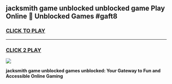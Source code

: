 
## jacksmith game unblocked unblocked game Play Online 👋 Unblocked Games #gaft8
<h3>
<a href="https://premium.freeplayer.one?title=jacksmith_game_unblocked&ref=21F">CLICK TO PLAY</a></h3>
<hr>

<h3>
<a href="https://premium.freeplayer.one?title=jacksmith_game_unblocked&ref=21F">CLICK 2 PLAY</a>
  
</h3>

<a href="https://premium.freeplayer.one?title=jacksmith_game_unblocked&ref=21F/"><img src="https://clearcache.store/games.png"></a>


**jacksmith game unblocked games unblocked: Your Gateway to Fun and Accessible Online Gaming**
